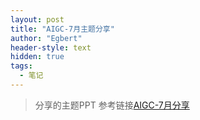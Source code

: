 ```yaml
---
layout: post
title: "AIGC-7月主题分享"
author: "Egbert"
header-style: text
hidden: true
tags:
  - 笔记
---
```


> 分享的主题PPT 参考链接[AIGC-7月分享](http://lingyifree.com/files/AIGC-V3.pdf)





